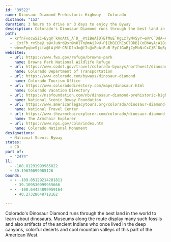 ```yaml
---
id: "39522"
name: Dinosaur Diamond Prehistoric Highway - Colorado
distance: "152"
duration: 3 hours to drive or 3 days to enjoy the Byway
description: Colorado's Dinosaur Diamond runs through the best land in the world to learn about dinosaurs. Museums along the route display many such fossils and also artifacts of the ancient Indians who once lived in the deep canyons, colorful deserts and cool mountain valleys of this part of the American West.
path:
  - krfnFvocwSiC~Eyq@`kAoAtC_A`D__@tiBeA|D}EfMuE`KgLzTyMvSyY~e@rC`DdA~AvDdDtBtAfBx@fDdApLzBjG|AoDnQaAvEADiIjb@eIjZg\viAyB|FsBxEwCxE{SjXqDdE_DzEcCfFaBpFqA|HSdGNnI`ApG`AzEpJd[|DzOzEnXdGf_@rPx`A|BzOfCzYnDtg@|@|P~@xFx@xChBnFlEjGlDrDl`@x^vC~CvC|E|AvDnBrHb@tBrIli@xAlHx@jDbBzE|EnJzMnQfFzHjGhMnCfHn\nv@|Nx^`CvIrBhLtA`MfFdbAr@fHt@tEfJdh@f@nEFbDAnES~DYxB{@zEi\diAmCtL
  - _{xtFh_rxSbe@_s@vJuNrd@sr@nO}Tn@mAjJwU~P}[bB{ChEsGlBkB|CoDbAyAjA}BzJqXzAsGxA\RDnAVrGhApGjA`El@Z@NCJ?PCXEJA\IhCs@@?HCtHyBpA[`Ci@lC}@rDeAn@SlHuB~FeB|G_C|AgAlBsBhCqDxBuDpAgB`D_DlAy@dXyKnJgEfDaAlGw@jJi@|EeAp^mQbCg@xAMhBCvBVhCr@nLlFhC~AfKpL|AvA~@p@hBx@lC`AhY~GhMfDlDrAbYbO`DvAjI|BpLPzPa@tFXhDl@lGj@|Bc@nDoCvFyFfD_ClCyAzCm@hYsCbCeA~B{AhBeBrBaCnBkD~BaGjHiOpZyq@hBiG~Oas@|ByGfCoEhAkAxBmB`QoMfFuFtN}V|FyKr@_DJaAFmACsLHuCZmErNsr@tJg`@tDcOrCgJ`\m{@dJwVdAyC`IsX~Led@bGqSnCmKhO{z@No@|@eCxAsBxBgBhR_I|HsDdGoDxCwBdLoJxBsBrAsBtAsF`M{x@l@iGNsEJwPlBsHvByFx@_BrI{KbDgJpGsZfGgd@vV{yATyFI{G}Dk{@@mGj@eFnBiHfGgQtJsYfGoOnVwc@xP_ZvD_Ix@sCZaHBaGOysB?uk@WsFk@mFpGSf{@WvFc@xEcA|CuAtq@se@zBsAfBk@fBSxCRfDfArMdJ~@XzBNhAInCi@zJ{C`F?neAnRhE^|VsEbRaEvGQrDLbDh@lDZvB@jCs@pFuD|@e@~@YhAQjBBpDLhD`@jLb@dF@dFVjCd@pAf@jDlBlK~Dx@d@dNtFhBdAdDdCrLpJ`HxGvF~GhDtDvC`BhRxI~AXj^LdFGzAKdHcBzMqEbCg@dBErDZjDHhACz@MrBkApFcFhAw@tAm@lDeAjImAvBe@`MmErDkBnDaC|@a@|FqAd_@yF~AGrDFzJp@~CFdFb@xD?fBQrC_A~RgKxYoP~H{DzMgEvLyCtAk@tAy@~BoB~^{^lo@iy@~KiMpBeBhEcCzJqDhW}ErBo@|BgAfJqCrg@eLlEmClDwAhCk@~IuAzAM|CNfBd@bIjEvC~@hAFjLe@rCMdB_@bBk@|IeEbDsBdIaHzNkL`CkAhBe@bAKhBBdBNnM|BbEIn@G|@YjNiHxQeIfHmClGmBnBSfMF`Pg@fFXpNd@ff@q@xkAoO~BGjG`@hFz@zGvBpMfGfSnLlFrDlJzKnCxBx^hRt\nRjJhJtMzLxBvC~NjUrUp_@dBfCjDvD`MzJlBhArBh@xAFrV_BnC?pEf@xYdGfCp@bBr@pLzGjHzF~K`KxCxA~PpCbHbEvA\hHn@zJnBxMfAf[lErDx@|ClA`RrMxLhKlBjAdA`@`R~DvSnI`H`DbSrLhP`KxA`BhAdBrCfGd@r@rBxBhAd@hAXvB@pPiDlBQbH[`C?fBRfR|ElOlFxDdBvErCvKlHhJtFtBjBrCxDrBdAdb@zD~Cp@|P|EhUlHhBGnOoEvYkE|EMvCF~S~@rLpA`NnDxEDrQk@`]iGpZqClS_A|LO|hAyG`Hy@fGwB|KuGbBs@|A]hDDrQnAjJHrCGb_@aFzTyBrBc@nB}@hBiAjIwGbAi@rBs@jAEhMp@zKZbF\|BFxH[|JdA`JEzBl@`Br@`B`Bl@jA~@`@nHhBp@FrBk@vD{At@y@lByCn@m@t@WrOrA|DSnC?fE~AfHx@bFrB`EJtBl@vCtEdApA^~@H`CXpBX`Ad@f@lA\nE`AfBHd@LXZx@pBfA~@ZL\EjCyA^?fF|AfCzBx@PrB_@`ADfAd@`CZ~D~AtAFlCY|EaAhAe@h@s@T_AXsB|@gAlEqA~AaAhA_Az@c@lASh@JRJJ`@[`GD~@^pANzAHxLHlA^zAxAnApElBxChCdAPhAGxAi@xAu@rAkA\BZf@Z~B?fERlBRz@d@dAp@v@pBx@lAJd@DdFe@jB^lEXlARl@XpBzA\p@nAxDZjBLrDnA`I|@nChBxE?p@Sb@iCvCyC`Ei@`AY|@c@nBmCdO[vG?dCJpA|@fFx@nCbB|BtDnD|AjBfFxC`DfBtBx@lHpBpIhDvCjBn@PZKJ_@Ag@We@aDcCqDgDa@i@Iq@Dy@RMZ@b@VpBnBdBr@n@Nd@QnB_CpCu@x@_@h@k@Sw@e@KsBAyAy@cAeAsAgCyByFO_CF{BFw@?{CeAyBg@kBKoC?_BHy@T_AXm@~AeAjBe@jBDfARz@GrCwBlBs@VSLk@?cBHc@NYd@[bCk@fAq@~@Y^KxA?b@MtAgBhAkAXk@b@sAn@aDx@g@zAMfBiB~@i@bAkC@]GYsBcCs@qBUmDD_ANs@j@aAj@Qz@F~@Vp@x@dBlAfD`Bp@AlEq@bDDtGMx@Mn@k@hDmFlGmFxNkHlEcCxCwBvHoDrBy@rCq@bCaAfE_Cj@QpAAnARtGlBxGtDvHxC~B\tII~IsBjBBfEf@dABx@K`GaCnCi@rBu@nK_FzBm@zFIhCSpA[nC_AlCmAhBkAlGuFrAwApEgCdA_A~@yAr@{AJUfFeK`B_DjDuDlAkAhHaHRQr@s@zFcF~GcJx@q@lB{@dAWbCgAfTiM|DyCvIgI`HsHjCaCj[oRbBoBlBqElAsDxAyBj@_@dKsClIyCrAm@xC_CvEyExAoB|@eBpAsDvPyU`GqJvJwN|D_HzMyQbCoChC}BlBkAlGyAvHgCtAW`CGvC^jCfAlA`AhFdGdGrCrC~A~AzAbBfCbDdC|B~BvJlMtN`Z|AjCrDpEhAbApF|DbCzBzBdD~LbSxAlBrAxAlOrK`ClC~@t@zFdDbAx@jBtBvCdErA~@nPlEpHd@n\hIpDd@vCFlIIfUz@zBXhI~AbFr@de@rE|T?jB`@rMpErD~BvE~Dr@x@r@|@dApCZ`DVnK^jGl@rChA~BjChC`JlEtFpAnC^fGErBd@x@l@zAlB~GfLdTra@~KnTvIrQdA|Cv@~EHdDGfBe@hHIlDXxCbAxCh@v@h@f@dB~@rKdDlFfAhKfAfBKnBg@vC{A~SgPjGsEdA_@hBYrAAhBRlCfA`KzFtFjCjCr@bCL`kBaIx]iApF^piEzn@dQ`CpD?|\qBbhA}Gr^eCnDQ`JDjKrAnH~AbaApVnE~@rBR`C?hCSzAYpBq@|CyAtPeOlCqBrDsBxc@_TtBc@x^{Ef{@mKxCUfBL`KQhkA`@rjBN`}A@v\MtoA?xILzKG
  - wbvmFpqbvSjLfa@lAjHV~CRlD?nJo@fIs@xEoAtEaB`EyCfGuBjCyMbNiCxC}B`DqBpD}AfDyJ|[eCtH}AfEsB`FiDxG}C`FsD`FuJrKkOvLsA|@sCdCcClCiAlBsCzFsXtq@oeAvgCgFbNuS`g@_HdQaHbPyC|H}E`S{AbIcGnb@kBtLsEl]uLfy@gErf@}Gd{@iCbSwDhSmC`LqBzGeGvP}FrM}D`IaHbLiIxKsNnQeAjB{DtIgBnF{@xDeAfHc@fFq@xMWnDm@pCk@tDSpBQ~CKl@_CUkASkBWgBOo`AM_[^uCE
websites:
  - url: https://www.fws.gov/refuge/browns-park
    name: Browns Park National Wildlife Refuge
  - url: https://www.codot.gov/travel/colorado-byways/northwest/dinosaur-diamond
    name: Colorado Department of Transportation
  - url: https://www.colorado.com/byways/dinosaur-diamond
    name: Colorado Tourism Office
  - url: https://www.coloradodirectory.com/maps/dinosaur.html
    name: Colorado Vacation Directory
  - url: https://nsbfoundation.com/nb/dinosaur-diamond-prehistoric-highway-co/
    name: National Scenic Byway Foundation
  - url: https://www.americanlegacytours.org/colorado/dinosaur-diamond-prehistoric-highway-road-trip/
    name: National Travel Center
  - url: https://www.thearmchairexplorer.com/colorado/dinosaur-diamond-prehistoric-highway.php
    name: The Armchair Explorer
  - url: https://www.nps.gov/colm/index.htm
    name: Colorado National Monument
designations:
  - National Scenic Byway
states:
  - CO
part of:
  - "2474"
ll:
  - -108.81291999965822
  - 39.19670099985126
bounds:
  - - -109.05129214281811
    - 39.109530999955666
  - - -108.64424899959164
    - 40.27328648718162

---
```


Colorado's Dinosaur Diamond runs through the best land in the world to learn about dinosaurs. Museums along the route display many such fossils and also artifacts of the ancient Indians who once lived in the deep canyons, colorful deserts and cool mountain valleys of this part of the American West.
